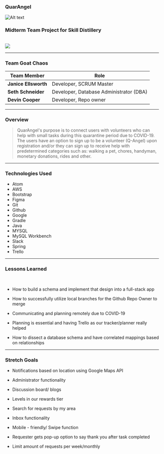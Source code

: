 ### QuarAngel
![Alt text](/Users/janiceellsworth/SD/Images/QALogo.jpg)


### Midterm Team Project for Skill Distillery
<br>

<img src= "https://camo.githubusercontent.com/4d7c00fe3a3bb6cca0869ee53d3d47b3cae46ea6/68747470733a2f2f6d656469612e6c6963646e2e636f6d2f646d732f696d6167652f43353130424151476370597432754a6d6179512f636f6d70616e792d6c6f676f5f3230305f3230302f303f653d3231353930323434303026763d6265746126743d384f355368646c6570333073515f6a754150686c68554a69316a7a2d776c3746724a6f6d366f4734636e77"/>


---
### **Team Goat Chaos**

**Team Member** | **Role**
----------------|---------------
  **Janice Ellsworth** | Developer, SCRUM Master
  **Seth Schneider** | Developer, Database Administrator (DBA)
  **Devin Cooper** | Developer, Repo owner

---
### Overview

 >QuarAngel's purpose is to connect users with volunteers who can help with small
tasks during this quarantine period due to COVID-19. The users have an option
to sign up to be a volunteer (Q-Angel) upon registration and/or they can
sign up to receive help with predetermined categories such as:
walking a pet, chores, handyman, monetary donations, rides and other.


---
### Technologies Used

* Atom
* AWS
* Bootstrap
* Figma
* Git
* Github
* Google
* Gradle
* Java
* MYSQL
* MySQL Workbench
* Slack
* Spring
* Trello

---
### Lessons Learned
<br>

* How to build a schema and implement that design into a full-stack app

* How to successfully utilize local branches for the Github Repo Owner to merge

* Communicating and planning remotely due to COVID-19

* Planning is essential and having Trello as our tracker/planner really helped

* How to dissect a database schema and have correlated mappings based on relationships  

---
### Stretch Goals

* Notifications based on location using Google Maps API

* Administrator functionality

* Discussion board/ blogs

* Levels in our rewards tier

* Search for requests by my area

* Inbox functionality

* Mobile - friendly/ Swipe function

* Requester gets pop-up option to say thank you after task completed

* Limit amount of requests per week/monthly
